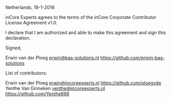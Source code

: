 Netherlands, 18-1-2018

inCore Experts agrees to the terms of the inCore Corporate Contributor License
Agreement v1.0.

I declare that I am authorized and able to make this agreement and sign this
declaration.

Signed,

Erwin van der Ploeg erwin@bas-solutions.nl https://github.com/erwin-bas-solutions

List of contributors:

Erwin van der Ploeg erwin@incoreexperts.nl https://github.com/ploegvde
Yenthe Van Ginneken yenthe@incoreexperts.nl https://github.com/Yenthe666
